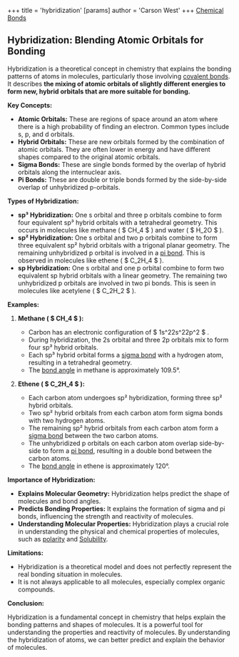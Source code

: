 +++
 title = 'hybridization'
[params]
	author = 'Carson West'
+++
[Chemical Bonds](./../chemical-bonds/)
## Hybridization: Blending Atomic Orbitals for Bonding
Hybridization is a theoretical concept in chemistry that explains the bonding patterns of atoms in molecules, particularly those involving [covalent bonds](./../covalent-bonds/). It describes **the mixing of atomic orbitals of slightly different energies to form new, hybrid orbitals that are more suitable for bonding.** 

**Key Concepts:**

* **Atomic Orbitals:**  These are regions of space around an atom where there is a high probability of finding an electron. Common types include s, p, and d orbitals.
* **Hybrid Orbitals:** These are new orbitals formed by the combination of atomic orbitals. They are often lower in energy and have different shapes compared to the original atomic orbitals.
* **Sigma Bonds:**  These are single bonds formed by the overlap of hybrid orbitals along the internuclear axis.
* **Pi Bonds:** These are double or triple bonds formed by the side-by-side overlap of unhybridized p-orbitals.

**Types of Hybridization:**

* **sp³ Hybridization:** One s orbital and three p orbitals combine to form four equivalent sp³ hybrid orbitals with a tetrahedral geometry. This occurs in molecules like methane ( $ CH_4 $ ) and water ( $ H_2O $ ).
* **sp² Hybridization:** One s orbital and two p orbitals combine to form three equivalent sp² hybrid orbitals with a trigonal planar geometry. The remaining unhybridized p orbital is involved in a [pi bond](./../pi-bond/). This is observed in molecules like ethene ( $ C_2H_4 $ ).
* **sp Hybridization:** One s orbital and one p orbital combine to form two equivalent sp hybrid orbitals with a linear geometry. The remaining two unhybridized p orbitals are involved in two pi bonds. This is seen in molecules like acetylene ( $ C_2H_2 $ ).

**Examples:**

1. **Methane ( $ CH_4 $ ):**
    * Carbon has an electronic configuration of  $ 1s^22s^22p^2 $ .
    * During hybridization, the 2s orbital and three 2p orbitals mix to form four sp³ hybrid orbitals.
    * Each sp³ hybrid orbital forms a [sigma bond](./../sigma-bond/) with a hydrogen atom, resulting in a tetrahedral geometry.
    * The [bond angle](./../bond-angle/) in methane is approximately 109.5°.

2. **Ethene ( $ C_2H_4 $ ):**
    * Each carbon atom undergoes sp² hybridization, forming three sp² hybrid orbitals.
    * Two sp² hybrid orbitals from each carbon atom form sigma bonds with two hydrogen atoms.
    * The remaining sp² hybrid orbitals from each carbon atom form a [sigma bond](./../sigma-bond/) between the two carbon atoms.
    * The unhybridized p orbitals on each carbon atom overlap side-by-side to form a [pi bond](./../pi-bond/), resulting in a double bond between the carbon atoms.
    * The [bond angle](./../bond-angle/) in ethene is approximately 120°.

**Importance of Hybridization:**

* **Explains Molecular Geometry:** Hybridization helps predict the shape of molecules and bond angles.
* **Predicts Bonding Properties:** It explains the formation of sigma and pi bonds, influencing the strength and reactivity of molecules.
* **Understanding Molecular Properties:** Hybridization plays a crucial role in understanding the physical and chemical properties of molecules, such as [polarity](./../polarity/) and [Solubility](./../solubility/).

**Limitations:**

* Hybridization is a theoretical model and does not perfectly represent the real bonding situation in molecules.
* It is not always applicable to all molecules, especially complex organic compounds.

**Conclusion:**

Hybridization is a fundamental concept in chemistry that helps explain the bonding patterns and shapes of molecules. It is a powerful tool for understanding the properties and reactivity of molecules. By understanding the hybridization of atoms, we can better predict and explain the behavior of molecules.
